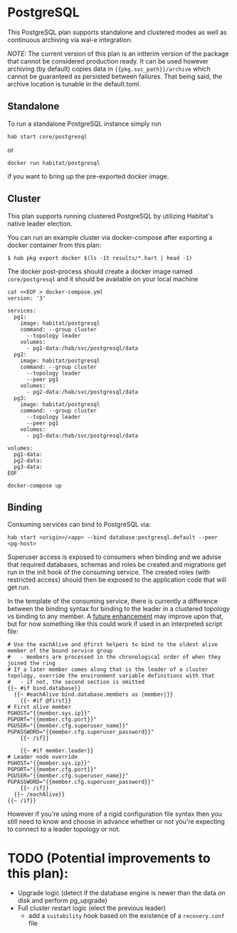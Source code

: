 # PostgreSQL

This PostgreSQL plan supports standalone and clustered modes as well as continuous archiving via wal-e integration.

*NOTE:* The current version of this plan is an intterim version of the package that cannot be considered production ready. It can be used however archiving (by default) copies data in `{{pkg.svc_path}}/archive` which cannot be guaranteed as persisted between failures. That being said, the archive location is tunable in the default.toml.

## Standalone

To run a standalone PostgreSQL instance simply run
```
hab start core/postgresql
```
or
```
docker run habitat/postgresql
```
if you want to bring up the pre-exported docker image.

## Cluster

This plan supports running clustered PostgreSQL by utilizing Habitat's native leader election.

You can run an example cluster via docker-compose after exporting a docker container from this plan:
```
$ hab pkg export docker $(ls -1t results/*.hart | head -1)
```

The docker post-process should create a docker image named `core/postgresql` and it should be available on your local machine

```
cat <<EOF > docker-compose.yml
version: '3'

services:
  pg1:
    image: habitat/postgresql
    command: --group cluster
      --topology leader
    volumes:
      - pg1-data:/hab/svc/postgresql/data
  pg2:
    image: habitat/postgresql
    command: --group cluster
      --topology leader
      --peer pg1
    volumes:
      - pg2-data:/hab/svc/postgresql/data
  pg3:
    image: habitat/postgresql
    command: --group cluster
      --topology leader
      --peer pg1
    volumes:
      - pg3-data:/hab/svc/postgresql/data

volumes:
  pg1-data:
  pg2-data:
  pg3-data:
EOF

docker-compose up
```

## Binding

Consuming services can bind to PostgreSQL via:

```
hab start <origin>/<app> --bind database:postgresql.default --peer <pg-host>
```

Superuser access is exposed to consumers when binding and we advise that required databases, schemas and roles be created and migrations get run in the init hook of the consuming service. The created roles (with restricted access) should then be exposed to the application code that will get run.

In the template of the consuming service, there is currently a difference between the binding syntax for binding to the leader in a clustered topology vs binding to any member.  A [future enhancement](https://github.com/habitat-sh/habitat/issues/4127) may improve upon that, but for now something like this could work if used in an interpreted script file:

```
# Use the eachAlive and @first helpers to bind to the oldest alive member of the bound service group
#   - members are processed in the chronological order of when they joined the ring
# If a later member comes along that is the leader of a cluster topology, override the environment variable definitions with that
#   - if not, the second section is omitted
{{~ #if bind.database}}
  {{~ #eachAlive bind.database.members as |member|}}
    {{~ #if @first}}
# First alive member
PGHOST="{{member.sys.ip}}"
PGPORT="{{member.cfg.port}}"
PGUSER="{{member.cfg.superuser_name}}"
PGPASSWORD="{{member.cfg.superuser_password}}"
    {{~ /if}}

    {{~ #if member.leader}}
# Leader node override
PGHOST="{{member.sys.ip}}"
PGPORT="{{member.cfg.port}}"
PGUSER="{{member.cfg.superuser_name}}"
PGPASSWORD="{{member.cfg.superuser_password}}"
    {{~ /if}}
  {{~ /eachAlive}}
{{~ /if}}
```

However if you're using more of a rigid configuration file syntax then you still need to know and choose in advance whether or not you're expecting to connect to a leader topology or not.


# TODO (Potential improvements to this plan):
- Upgrade logic (detect if the database engine is newer than the data on disk and perform pg_upgrade)
- Full cluster restart logic (elect the previous leader)
  - add a `suitability` hook based on the existence of a `recovery.conf` file
